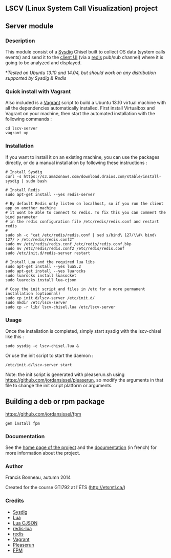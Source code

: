 
## LSCV (Linux System Call Visualization) project

## Server module

### Description

This module consist of a [Sysdig](http://www.sysdig.org/) Chisel built to collect OS data (system calls events) and send it to the [client UI](https://github.com/francisbonneau/lscv-client) (via a [redis](http://www.redis.io/) pub/sub channel) where it is going to be analyzed and displayed.

**Tested on Ubuntu 13.10 and 14.04, but should work on any distribution supported by Sysdig & Redis*


### Quick install with Vagrant

Also included is a [Vagrant](https://www.vagrantup.com/) script to build a Ubuntu 13.10 virtual machine with all the dependencies automatically installed. First install Virtualbox and Vagrant on your machine, then start the automated installation with the following commands : 

```
cd lscv-server
vagrant up

```

### Installation

If you want to install it on an existing machine, you can use the packages directly, or do a manual installation by following these instructions : 

```
# Install Sysdig
curl -s https://s3.amazonaws.com/download.draios.com/stable/install-sysdig | sudo bash

# Install Redis
sudo apt-get install --yes redis-server

# By default Redis only listen on localhost, so if you run the client app on another machine 
# it wont be able to connect to redis. To fix this you can comment the bind parameter 
# in the redis configuration file /etc/redis/redis.conf and restart redis
#
sudo sh -c "cat /etc/redis/redis.conf | sed s/bind\ 127/\\#\ bind\ 127/ > /etc/redis/redis.conf2"
sudo mv /etc/redis/redis.conf /etc/redis/redis.conf.bkp
sudo mv /etc/redis/redis.conf2 /etc/redis/redis.conf
sudo /etc/init.d/redis-server restart

# Install Lua and the required lua libs
sudo apt-get install --yes lua5.2
sudo apt-get install --yes luarocks
sudo luarocks install luasocket
sudo luarocks install lua-cjson

# Copy the init script and files in /etc for a more permanent installation (optionnal)
sudo cp init.d/lscv-server /etc/init.d/
sudo mkdir /etc/lscv-server
sudo cp -r lib/ lscv-chisel.lua /etc/lscv-server

```

### Usage

Once the installation is completed, simply start sysdig with the lscv-chisel like this : 

```
sudo sysdig -c lscv-chisel.lua &

```

Or use the init script to start the daemon : 

```
/etc/init.d/lscv-server start

```

Note: the init script is generated with pleaserun.sh using https://github.com/jordansissel/pleaserun, so modify the arguments in that file to change the init script platform or arguments.

## Building a deb or rpm package

https://github.com/jordansissel/fpm

```
gem install fpm
```


### Documentation

See the [home page of the project](https://francisbonneau.github.io/lscv/) and the [documentation](https://francisbonneau.github.io/lscv-doc/) (in french) for more information about the project.

### Author

Francis Bonneau, autumn 2014

Created for the course GTI792 at l'ÉTS (http://etsmtl.ca/)


### Credits 

* [Sysdig](http://www.sysdig.org/) 
* [Lua](http://www.lua.org/)
* [Lua CJSON](http://www.kyne.com.au/~mark/software/lua-cjson.php)
* [redis-lua](https://github.com/nrk/redis-lua)
* [redis](http://www.redis.io/)
* [Vagrant](https://www.vagrantup.com/)
* [Pleaserun](https://github.com/jordansissel/pleaserun)
* [FPM](https://github.com/jordansissel/fpm)